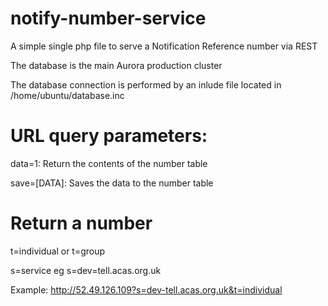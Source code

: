 # notify-number-service
A simple single php file to serve a Notification Reference number via REST

The database is the main Aurora production cluster

The database connection is performed by an inlude file located in /home/ubuntu/database.inc

# URL query parameters:

data=1: Return the contents of the number table

save=[DATA]: Saves the data to the number table


# Return a number

t=individual or t=group

s=service eg s=dev=tell.acas.org.uk

Example: http://52.49.126.109?s=dev-tell.acas.org.uk&t=individual
